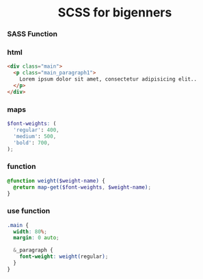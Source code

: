 <p align="center">
  <h1 align="center">SCSS for bigenners</h1>
  <h3>SASS Function</h3>

### html

```html
<div class="main">
  <p class="main_paragraph1">
    Lorem ipsum dolor sit amet, consectetur adipisicing elit..
  </p>
</div>
```

### maps

```scss
$font-weights: (
  'regular': 400,
  'medium': 500,
  'bold': 700,
);
```

### function

```scss
@function weight($weight-name) {
  @return map-get($font-weights, $weight-name);
}
```

### use function

```scss
.main {
  width: 80%;
  margin: 0 auto;

  &_paragraph {
    font-weight: weight(regular);
  }
}
```
